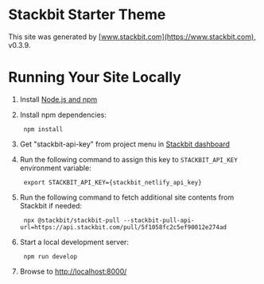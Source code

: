 # Stackbit Starter Theme

This site was generated by [www.stackbit.com](https://www.stackbit.com), v0.3.9.

# Running Your Site Locally

1. Install [Node.js and npm](https://nodejs.org/en/)

1. Install npm dependencies:

        npm install

1. Get "stackbit-api-key" from project menu in [Stackbit dashboard](https://app.stackbit.com/dashboard)

1. Run the following command to assign this key to `STACKBIT_API_KEY` environment variable:

        export STACKBIT_API_KEY={stackbit_netlify_api_key}

1. Run the following command to fetch additional site contents from Stackbit if needed:

        npx @stackbit/stackbit-pull --stackbit-pull-api-url=https://api.stackbit.com/pull/5f1058fc2c5ef90012e274ad

1. Start a local development server:

        npm run develop

1. Browse to [http://localhost:8000/](http://localhost:8000/)
